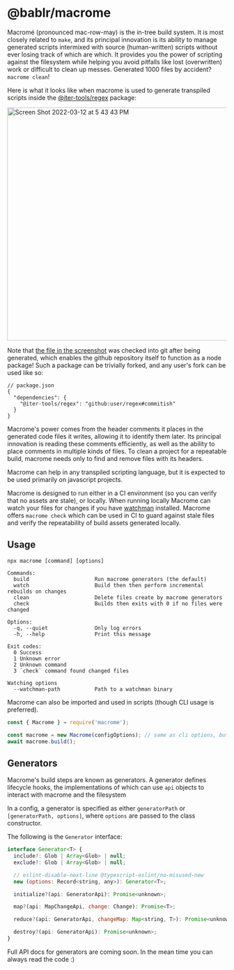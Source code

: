 # @bablr/macrome

Macromé (pronounced mac-row-may) is the in-tree build system. It is most closely related to `make`, and its principal innovation is its ability to manage generated scripts intermixed with source (human-written) scripts without ever losing track of which are which. It provides you the power of scripting against the filesystem while helping you avoid pitfalls like lost (overwritten) work or difficult to clean up messes. Generated 1000 files by accident? `macrome clean`!

Here is what it looks like when macrome is used to generate transpiled scripts inside the [@iter-tools/regex](https://github.com/iter-tools/regex) package:

<img width="534" alt="Screen Shot 2022-03-12 at 5 43 43 PM" src="https://user-images.githubusercontent.com/540777/158040005-c5fb349e-4f38-4465-9997-2c5453cc186f.png">

Note that [the file in the screenshot](https://github.com/iter-tools/regex/blob/v0.1.4/lib/internal/engine.js) was checked into git after being generated, which enables the github repository itself to function as a node package! Such a package can be trivially forked, and any user's fork can be used like so:

```jsonc
// package.json
{
  "dependencies": {
    "@iter-tools/regex": "github:user/regex#commitish"
  }
}
```

Macrome's power comes from the header comments it places in the generated code files it writes, allowing it to identify them later. Its principal innovation is reading these comments efficiently, as well as the ability to place comments in multiple kinds of files. To clean a project for a repeatable build, macrome needs only to find and remove files with its headers.

Macrome can help in any transpiled scripting language, but it is expected to be used primarily on javascript projects.

Macrome is designed to run either in a CI environment (so you can verify that no assets are stale), or locally. When running locally Macrome can watch your files for changes if you have [watchman](http://facebook.github.io/watchman/docs/install) installed. Macrome offers `macrome check` which can be used in CI to guard against stale files and verify the repeatability of build assets generated locally.

## Usage

```
npx macrome [command] [options]

Commands:
  build                     Run macrome generators (the default)
  watch                     Build then then perform incremental rebuilds on changes
  clean                     Delete files create by macrome generators
  check                     Builds then exits with 0 if no files were changed

Options:
  -q, --quiet               Only log errors
  -h, --help                Print this message

Exit codes:
  0 Success
  1 Unknown error
  2 Unknown command
  3 `check` command found changed files

Watching options
  --watchman-path           Path to a watchman binary
```

Macrome can also be imported and used in scripts (though CLI usage is preferred).

```js
const { Macrome } = require('macrome');

const macrome = new Macrome(configOptions); // same as cli options, but camel case
await macrome.build();
```

## Generators

Macrome's build steps are known as generators. A generator defines lifecycle hooks, the implementations of which can use `api` objects to interact with macrome and the filesystem

In a config, a generator is specified as either `generatorPath` or `[generatorPath, options]`, where `options` are passed to the class constructor.

The following is the `Generator` interface:

```js
interface Generator<T> {
  include?: Glob | Array<Glob> | null;
  exclude?: Glob | Array<Glob> | null;

  // eslint-disable-next-line @typescript-eslint/no-misused-new
  new (options: Record<string, any>): Generator<T>;

  initialize?(api: GeneratorApi): Promise<unknown>;

  map?(api: MapChangeApi, change: Change): Promise<T>;

  reduce?(api: GeneratorApi, changeMap: Map<string, T>): Promise<unknown>;

  destroy?(api: GeneratorApi): Promise<unknown>;
}
```

Full API docs for generators are coming soon. In the mean time you can always read the code :)
